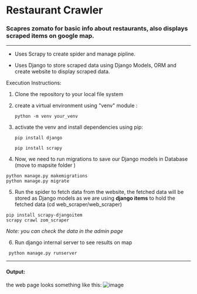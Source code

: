 # Restaurant Crawler

### Scapres zomato for basic info about restaurants, also displays scraped items on google map.
---

* Uses Scrapy to create spider and manage pipline.

* Uses Django to store scraped data using Django Models, ORM and create website to display scraped data.

Execution Instructions:
1. Clone the repository to your local file system
2. create a virtual environment using "venv" module :
    
    `python -m venv your_venv`
3. activate the venv and install dependencies using pip:
    
    `pip install django`
    
    `pip install scrapy`
    
4. Now, we need to run migrations to save our Django models in Database (move to mapsite folder )

  ```
  python manage.py makemigrations
  python manage.py migrate
  ```
  
5. Run the spider to fetch data from the website,
the fetched data will be stored as Django models as we are using **django items** to hold the fetched data
(cd web_scraper/web_scraper)

```
pip install scrapy-djangoitem 
scrapy crawl zom_scraper
```

*Note: you can check the data in the admin page*

6. Run django internal server to see results on map

` python manage.py runserver`

---

#### Output:

the web page looks something like this:
![image](https://user-images.githubusercontent.com/5194508/41259574-b62f7b82-6df1-11e8-939f-cd8387de37c8.png)


